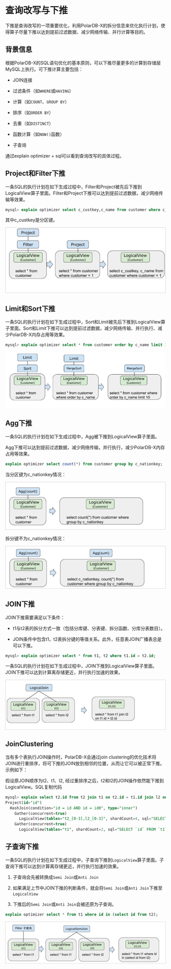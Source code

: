 查询改写与下推 
============================

下推是查询改写的一项重要优化，利用PolarDB-X的拆分信息来优化执行计划，使得算子尽量下推以达到提前过滤数据、减少网络传输、并行计算等目的。

背景信息 
-------------------------

根据PolarDB-X的SQL语句优化的基本原则，可以下推尽量更多的计算到存储层MySQL上执行。可下推计算主要包括：

* JOIN连接

* 过滤条件（如`WHERE`或`HAVING`）

* 计算（如`COUNT`、`GROUP BY`）

* 排序（如`ORDER BY`）

* 去重（如`DISTINCT`）

* 函数计算（如`NOW()`函数）

* 子查询


通过explain optimizer + sql可以看到查询改写的具体过程。

Project和Filter下推 
-------------------------------------

一条SQL的执行计划在如下生成过程中，Filter和Project被先后下推到LogicalView算子里面。Filter和Project下推可以达到提前过滤数据，减少网络传输等效果。

```sql
mysql> explain optimizer select c_custkey,c_name from customer where c_custkey = 1;
```

其中c_custkey是分区键。

![Project和Filter下推](../images/p333360.png)

Limit和Sort下推 
---------------------------------

一条SQL的执行计划在如下生成过程中，Sort和Limit被先后下推到LogicalView算子里面。Sort和Limit下推可以达到提前过滤数据，减少网络传输、并行执行、减少PolarDB-X内存占用等效果。

```sql
mysql> explain optimizer select * from customer order by c_name limit 10
```

![Limit 和 Sort 下推](../images/p334779.png)

Agg下推
---------------------------------

一条SQL的执行计划在如下生成过程中，Agg被下推到LogicalView算子里面。

Agg下推可以达到提前过滤数据，减少网络传输，并行执行，减少PolarDB-X内存占用等效果。

```sql
explain optimizer select count(*) from customer group by c_nationkey;
```

当分区键为c_nationkey情况：

![分区键为c_nationkey](../images/p333364.png)

拆分键不为c_nationkey情况：

![拆分键不为c_nationkey](../images/p333365.png)

JOIN下推 
---------------------------

JOIN下推需要满足以下条件：

* t1与t2表的拆分方式一致（包括分库键、分表键、拆分函数、分库分表数目）。

* JOIN条件中包含t1，t2表拆分键的等值关系。此外，任意表JOIN广播表总是可以下推。




```sql
mysql> explain optimizer select * from t1, t2 where t1.id = t2.id;
```



一条SQL的执行计划在如下生成过程中，JOIN下推到LogicalView算子里面。JOIN下推可以达到计算离存储更近，并行执行加速的效果。

![JOIN下推](../images/p333369.png)

JoinClustering 
-----------------------------------

当有多个表执行JOIN操作时，PolarDB-X会通过join clustering的优化技术将JOIN进行重排序，将可下推的JOIN放到相邻的位置，从而让它可以被正常下推。示例如下：

假设原JOIN顺序为t2、t1、l2, 经过重排序之后，t2和l2的JOIN操作依然能下推到LogicalView。SQL复制代码

```sql
mysql> explain select t2.id from t2 join t1 on t2.id = t1.id join l2 on t1.id = l2.id;
Project(id="id")
  HashJoin(condition="id = id AND id = id0", type="inner")
    Gather(concurrent=true)
      LogicalView(tables="t2_[0-3],l2_[0-3]", shardCount=4, sql="SELECT `t2`.`id`, `l2`.`id` AS `id0` FROM `t2` AS `t2` INNER JOIN `l2` AS `l2` ON (`t2`.`id` = `l2`.`id`) WHERE (`t2`.`id` = `l2`.`id`)")
    Gather(concurrent=true)
      LogicalView(tables="t1", shardCount=2, sql="SELECT `id` FROM `t1` AS `t1`")
```



子查询下推 
--------------------------

一条SQL的执行计划在如下生成过程中，子查询下推到`LogicalView`算子里面。子查询下推可以达到计算离存储更近，并行执行加速的效果。

1. 子查询会先被转换成`Semi Join`或`Anti Join`

2. 如果满足上节中JOIN下推的判断条件，就会将`Semi Join`或`Anti Join`下推至`LogicalView`

3. 下推后的`Semi Join`或`Anti Join`会被还原为子查询。




```sql
explain optimizer select * from t1 where id in (select id from t2);
```

![子查询下推](../images/p333374.png)

